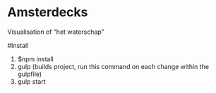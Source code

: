 # Amsterdecks

Visualisation of “het waterschap”

#Install

1. $npm install
2. gulp (builds project, run this command on each change within the gulpfile)
3. gulp start